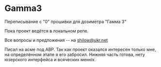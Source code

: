 Gamma3
======

Переписывание с "0" прошивки для дозиметра "Гамма 3"

Пока проект ведётся в локальном репе.

Все вопросы и предложения -- на shilow@ukr.net

Писал на асме под АВР.
Так как проект оказался интересен только мне, на определённом этапе я его забросил.
Нижняя часть готова, нету юзерского интерфейса и всяческих менюх.

